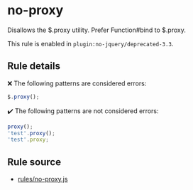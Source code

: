 # no-proxy

Disallows the $.proxy utility. Prefer Function#bind to $.proxy.

This rule is enabled in `plugin:no-jquery/deprecated-3.3`.

## Rule details

❌ The following patterns are considered errors:
```js
$.proxy();
```

✔️ The following patterns are not considered errors:
```js
proxy();
'test'.proxy();
'test'.proxy;
```
## Rule source

* [rules/no-proxy.js](../rules/no-proxy.js)
